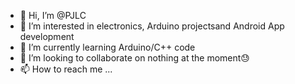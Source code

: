 - 👋 Hi, I’m @PJLC
- 👀 I’m interested in electronics, Arduino projectsand Android App development
- 🌱 I’m currently learning Arduino/C++ code
- 💞️ I’m looking to collaborate on nothing at the moment😓
- 📫 How to reach me ...
